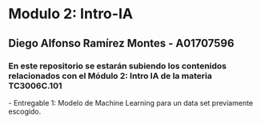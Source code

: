 # Modulo 2: Intro-IA

<h2>Diego Alfonso Ramírez Montes - A01707596</h2>

<h3>En este repositorio se estarán subiendo los contenidos relacionados con el Módulo 2: Intro IA de la materia TC3006C.101</h3>

<p>- Entregable 1: Modelo de Machine Learning para un data set previamente escogido.</p>
